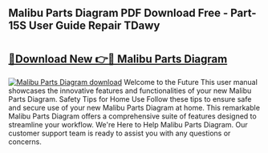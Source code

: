 ## Malibu Parts Diagram PDF Download Free - Part-15S User Guide Repair TDawy

# <h2><a href="http://dfnhs1s.blite.top/?on=Malibu+Parts+Diagram">🔗Download New 👉🔴 Malibu Parts Diagram</a></h2>

[![Malibu Parts Diagram download](https://i.imgur.com/lujVjoI.png)](http://dfnhs1s.blite.top/?on=Malibu+Parts+Diagram)
Welcome to the Future This user manual showcases the innovative features and functionalities of your new Malibu Parts Diagram. Safety Tips for Home Use Follow these tips to ensure safe and secure use of your new Malibu Parts Diagram at home. This remarkable Malibu Parts Diagram offers a comprehensive suite of features designed to streamline your workflow. We're Here to Help Malibu Parts Diagram. Our customer support team is ready to assist you with any questions or concerns.
